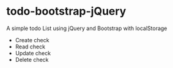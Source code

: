 # todo-bootstrap-jQuery
A simple todo List using jQuery and Bootstrap with localStorage

- Create  check
- Read    check
- Update  check
- Delete  check
